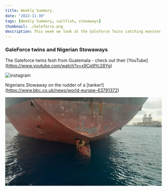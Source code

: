 ```yaml
---
title: Weekly Summary.
date: "2022-11-30"
tags: [Weekly Summary, sailfish, stowaways]
thumbnail: ./Galeforce.png
description: This week we look at the Galeforce Twins catching monster Sailfish and Nigerian stoaways travelling across the ocean on board a tanker's rudder!
---
```


### GaleForce twins and Nigerian Stowaways

The Galeforce twins fesh from Guatemala - check out their [YouTube] (https://www.youtube.com/watch?v=x9Cq9Yc28Yg)

![instagram](Clgpxm8AP6X)

Nigerians Stowaway on the rudder of a [tanker!] (https://www.bbc.co.uk/news/world-europe-63791372)

![Nigerians sat on a rudder!](./Nigerian.jpg)

<!-- ![Don't stop](./ian-dooley-298771-unsplash-1.jpg) -->

<!-- ![Don't stop](./ian-dooley-298780-unsplash-1.jpg) -->

